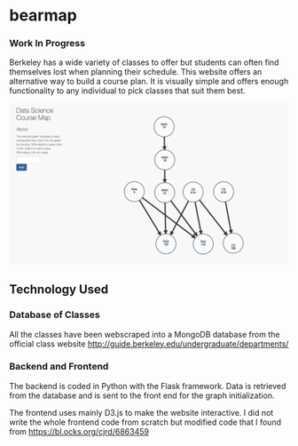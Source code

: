 # bearmap
### Work In Progress

Berkeley has a wide variety of classes to offer but students can often find themselves lost when planning their schedule. This website offers an alternative way to build a course plan. It is visually simple and offers enough functionality to any individual to pick classes that suit them best.

![Image of Website](./assets/website.png)

## Technology Used
### Database of Classes
All the classes have been webscraped into a MongoDB database from the official class website http://guide.berkeley.edu/undergraduate/departments/

### Backend and Frontend
The backend is coded in Python with the Flask framework. Data is retrieved from the database and is sent to the front end for the graph initialization.

The frontend uses mainly D3.js to make the website interactive. I did not write the whole frontend code from scratch but modified code that I found from https://bl.ocks.org/cjrd/6863459
